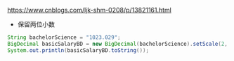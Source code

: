
https://www.cnblogs.com/ljk-shm-0208/p/13821161.html
* 保留两位小数
```java
String bachelorScience = "1023.029";
BigDecimal basicSalaryBD = new BigDecimal(bachelorScience).setScale(2, RoundingMode.HALF_UP);
System.out.println(basicSalaryBD.toString());
```
